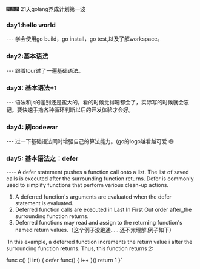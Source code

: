 🎆🎆🎆 21天golang养成计划第一波
### day1:hello world
--- 学会使用go build，go install，go test,以及了解workspace。
### day2:基本语法
--- 跟着tour过了一遍基础语法。
### day3: 基本语法+1
--- 语法和js的差别还是蛮大的，看的时候觉得嗯都会了，实际写的时候就会忘记。要快速手撸各种循环判断以后的开发体验才会好。
### day4: 刷codewar
--- 过一下基础语法同时增强自己的算法能力。(go的logo越看越可爱 😄
### day5: 基本语法之：defer
---- A defer statement pushes a function call onto a list. The list of saved calls is executed after the surrounding function returns. Defer is commonly used to simplify functions that perform various clean-up actions.

1. A deferred function's arguments are evaluated when the defer statement is evaluated.
2. Deferred function calls are executed in Last In First Out order after_the surrounding function returns.
3. Deferred functions may read and assign to the returning function's named return values.（这个例子没跑通……还不太理解,例子如下）

`In this example, a deferred function increments the return value i after the surrounding function returns. Thus, this function returns 2:

func c() (i int) {
    defer func() { i++ }()
    return 1
}`


